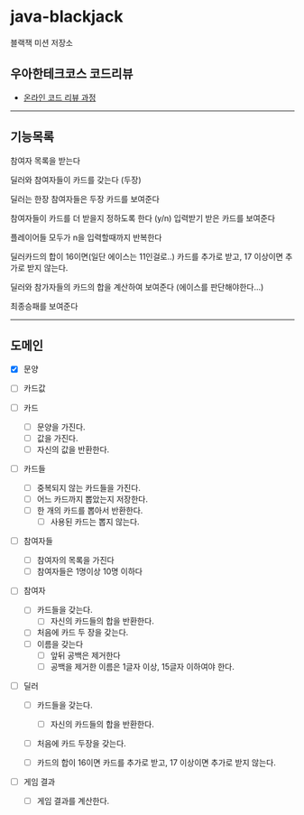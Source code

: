 # java-blackjack

블랙잭 미션 저장소

## 우아한테크코스 코드리뷰

- [온라인 코드 리뷰 과정](https://github.com/woowacourse/woowacourse-docs/blob/master/maincourse/README.md)

---
## 기능목록
참여자 목록을 받는다

딜러와 참여자들이 카드를 갖는다 (두장)

딜러는 한장 참여자들은 두장 카드를 보여준다

참여자들이 카드를 더 받을지 정하도록 한다 (y/n) 입력받기
받은 카드를 보여준다

플레이어들 모두가 n을 입력할때까지 반복한다

딜러카드의 합이 16이면(일단 에이스는 11인걸로..) 카드를 추가로 받고, 17 이상이면 추가로 받지 않는다.

딜러와 참가자들의 카드의 합을 계산하여 보여준다 (에이스를 판단해야한다...)

최종승패를 보여준다

--- 
## 도메인
- [x] 문양
- [ ] 카드값

- [ ] 카드
  - [ ] 문양을 가진다.
  - [ ] 값을 가진다.
  - [ ] 자신의 값을 반환한다.

- [ ] 카드들
  - [ ] 중복되지 않는 카드들을 가진다.
  - [ ] 어느 카드까지 뽑았는지 저장한다.
  - [ ] 한 개의 카드를 뽑아서 반환한다.
    - [ ] 사용된 카드는 뽑지 않는다.
    
- [ ] 참여자들 
  - [ ] 참여자의 목록을 가진다
  - [ ] 참여자들은 1명이상 10명 이하다

- [ ] 참여자
  - [ ] 카드들을 갖는다.
    - [ ] 자신의 카드들의 합을 반환한다.
  - [ ] 처음에 카드 두 장을 갖는다.
  - [ ] 이름을 갖는다
      - [ ] 앞뒤 공백은 제거한다
      - [ ] 공백을 제거한 이름은 1글자 이상, 15글자 이하여야 한다.

- [ ] 딜러
  - [ ] 카드들을 갖는다.
    - [ ] 자신의 카드들의 합을 반환한다.
  - [ ] 처음에 카드 두장을 갖는다.
  - [ ] 카드의 합이 16이면 카드를 추가로 받고, 17 이상이면 추가로 받지 않는다.



- [ ] 게임 결과
  - [ ] 게임 결과를 계산한다.
